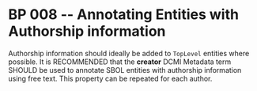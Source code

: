 # BP 008 -- Annotating Entities with Authorship information

Authorship information should ideally be added to `TopLevel` entities where possible. It is RECOMMENDED that the **creator** DCMI Metadata term SHOULD be used to annotate SBOL entities with authorship information using free text. This property can be repeated for each author.
